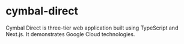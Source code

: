 # cymbal-direct
Cymbal Direct is three-tier web application built using TypeScript and Next.js. It demonstrates Google Cloud technologies.
